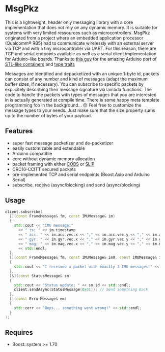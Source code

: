 # MsgPkz
This is a lightweight, header only messaging library with a core implementation that does not rely on any dynamic memory.
It is suitable for systems with very limited ressources such as microcontrollers.
MsgPkz originated from a project where an embedded application processor (Qualcomm® RB5) had to communicate wirelessly with an external server via TCP and with a tiny microcontroller via UART.
For this reason, there are TCP and serial endpoints available as well as a serial client implementation for Arduino-like boards. Thanks to [this guy](https://github.com/hideakitai) for the amazing Arduino port of [STL-like containers](https://github.com/hideakitai/ArxContainer) and [type traits](https://github.com/hideakitai/ArxTypeTraits)

Messages are identified and depacketized with an unique 1-byte id, packets can consist of any number and kind of messages (adapt the maximum buffer sizes, if necessary).
You can subscribe to specific packets by explicitely describing their message signature via lambda functions. The code to handle the packets with types of messages that you are interested in is actually generated at compile time. There is some happy meta template programming foo in the background... :upside_down_face:
Feel free to customize the message types to your needs. Just make sure that the size property sums up to the number of bytes of your payload.

## Features
- super fast message packetizer and de-packetizer
- easily customizable and extendable
- Arduino compatible
- core without dynamic memory allocation
- packet framing with either [COBS](https://en.wikipedia.org/wiki/Consistent_Overhead_Byte_Stuffing) or [SLIP](https://en.wikipedia.org/wiki/Serial_Line_Internet_Protocol)
- CRC16-CCITT secured packets
- pre-implemented TCP and serial endpoints (Boost.Asio and Arduino Serial)
- subscribe, receive (async/blocking) and send (async/blocking)

## Usage
```cpp
client.subscribe(
  [](const FrameMessage& fm, const IMUMessage& im)
  {
    std::cout << "IMU message:"
      << " ts: " << im.timestamp
      << " acc: " << im.acc.vec.x << "," << im.acc.vec.y << "," << im.acc.vec.z
      << " gyr: " << im.gyr.vec.x << "," << im.gyr.vec.y << "," << im.gyr.vec.z
      << " mag: " << im.mag.vec.x << "," << im.mag.vec.y << "," << im.mag.vec.z
      << std::endl;
  },
  [](const FrameMessage& fm, const IMUMessage& im0, const IMUMessage& im1, const IMUMessage& im2)
  {
    std::cout << "I received a packet with exactly 3 IMU messages!" << std::endl;
  },
  [&](const StatusMessage& sm)
  {
    std::cout << "Status update: " << sm.id << std::endl;
    client.sendAsync(StatusMessage(0x01)); // Send something back
  },
  [](const ErrorMessage& em)
  {
    std::cerr << "Oops... something went wrong!" << std::endl;
  }
);
```

## Requires
- Boost::system >= 1.70

